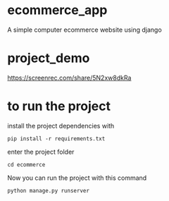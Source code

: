 # ecommerce_app
A simple computer ecommerce website using django
# project_demo
https://screenrec.com/share/5N2xw8dkRa
# to run the project
install the project dependencies with
```console
pip install -r requirements.txt
```
enter the project folder
```console
cd ecommerce
```
Now you can run the project with this command
```console
python manage.py runserver
```
